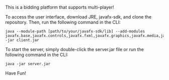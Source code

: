 This is a bidding platform that supports multi-player!

To access the user interface, download JRE, javafx-sdk, and clone the repository. Then, run the following command in the CLI: 
```
java --module-path [path/to/your/javafx-sdk/lib] --add-modules javafx.base,javafx.controls,javafx.fxml,javafx.graphics,javafx.media,javafx.swing,javafx.swt,javafx.web -jar client.jar
```
To start the server, simply double-click the server.jar file or run the following command in the CLI: 
```
java -jar server.jar
```

Have Fun!

